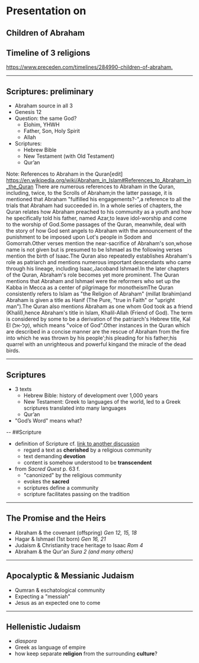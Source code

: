 
# Presentation on   
Children  of Abraham
---

## Timeline of 3 religions

<https://www.preceden.com/timelines/284990-children-of-abraham.>

---

## Scriptures: preliminary<a id="sec-1-1" name="sec-1-1"></a>

-   Abraham source in all 3
-   Genesis 12
-   Question: the same God?
    -   Elohim, YHWH
    -   Father, Son, Holy Spirit
    -   Allah
-   Scriptures:
    -   Hebrew Bible
    -   New Testament (with Old Testament)
    -   Qur’an

Note:
References to Abraham in the Quran[edit] <https://en.wikipedia.org/wiki/Abraham_in_Islam#References_to_Abraham_in_the_Quran>
There are numerous references to Abraham in the Quran, including, twice, to the Scrolls of Abraham;in the latter passage, it is mentioned that Abraham "fulfilled his engagements?-",a reference to all the trials that Abraham had succeeded in. In a whole series of chapters, the Quran relates how Abraham preached to his community as a youth and how he specifically told his father, named Azar,to leave idol-worship and come to the worship of God.Some passages of the Quran, meanwhile, deal with the story of how God sent angels to Abraham with the announcement of the punishment to be imposed upon Lot's people in Sodom and Gomorrah.Other verses mention the near-sacrifice of Abraham's son,whose name is not given but is presumed to be Ishmael as the following verses mention the birth of Isaac.The Quran also repeatedly establishes Abraham's role as patriarch and mentions numerous important descendants who came through his lineage, including Isaac,Jacoband Ishmael.In the later chapters of the Quran, Abraham's role becomes yet more prominent. The Quran mentions that Abraham and Ishmael were the reformers who set up the Kabba in Mecca as a center of pilgrimage for monotheismThe Quran consistently refers to Islam as "the Religion of Abraham" (millat Ibrahim)and Abraham is given a title as Hanif (The Pure, "true in Faith" or "upright man").The Quran also mentions Abraham as one whom God took as a friend (Khalil),hence Abraham's title in Islam, Khalil-Allah (Friend of God). The term is considered by some to be a derivation of the patriarch's Hebrew title, Kal El (קל-אל), which means "voice of God".Other instances in the Quran which are described in a concise manner are the rescue of Abraham from the fire into which he was thrown by his people';his pleading for his father;his quarrel with an unrighteous and powerful kingand the miracle of the dead birds.

---

## Scriptures<a id="sec-1-2" name="sec-1-2"></a>

-   3 texts
    -   Hebrew Bible: history of development over 1,000 years
    -   New Testament: Greek to languages of the world, led to a Greek scriptures translated into many languages
    -   Qur’an
-   "God’s Word" means what?

--
##Scripture

-   definition of Scripture cf. [link to another discussion](https://drive.google.com/file/d/0B8ezT0-tUjVZZzlWbHhpa2VIMUE/view?usp=sharing)
    -   regard a text as **cherished** by a religious community
    -   text demanding **devotion**
    -   content is somehow understood to be **transcendent**
- from *Sacred Quest* p. 63 f.
    - "canonized" by the religious community
    - evokes the  **sacred**
    - scriptures define a community
    - scripture facilitates passing on the tradition
---

## The Promise and the Heirs<a id="sec-1-3" name="sec-1-3"></a>

-   Abraham & the covenant (offspring) *Gen 12, 15, 18*
-   Hagar & Ishmael (1st born) *Gen 16, 21*
-   Judaism & Christianity trace heritage to Isaac *Rom 4*
-   Abraham & the Qur'an *Sura 2 (and many others)*

---
## Apocalyptic & Messianic Judaism

- Qumran & eschatological community
- Expecting a "messiah"
- Jesus as an expected one to come

---
## Hellenistic Judaism

- *diaspora*
- Greek as language of empire
- how keep separate **religion** from the surrounding **culture**?
